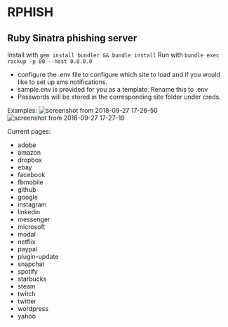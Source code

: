 RPHISH
====

## Ruby Sinatra phishing server

Install with ```gem install bundler && bundle install```
Run with ```bundle exec rackup -p 80 --host 0.0.0.0```

- configure the .env file to configure which site to load and if you would like to set up sms notifications.
- sample.env is provided for you as a template. Rename this to .env
- Passwords will be stored in the corresponding site folder under creds.

Examples:
![screenshot from 2018-09-27 17-26-50](https://user-images.githubusercontent.com/42399304/46181522-40e02f00-c27b-11e8-95c5-03699ef3f698.png)
![screenshot from 2018-09-27 17-27-19](https://user-images.githubusercontent.com/42399304/46181523-42a9f280-c27b-11e8-9ea5-b01827cd291c.png)

Current pages:
- adobe
- amazon
- dropbox
- ebay
- facebook
- fbmobile
- github
- google
- instagram
- linkedin
- messenger
- microsoft
- modal
- netflix
- paypal    
- plugin-update
- snapchat
- spotify
- starbucks
- steam
- twitch
- twitter
- wordpress    
- yahoo
